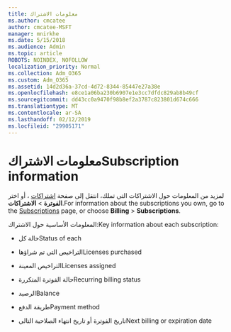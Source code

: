 ```yaml
---
title: معلومات الاشتراك
ms.author: cmcatee
author: cmcatee-MSFT
manager: mnirkhe
ms.date: 5/15/2018
ms.audience: Admin
ms.topic: article
ROBOTS: NOINDEX, NOFOLLOW
localization_priority: Normal
ms.collection: Adm_O365
ms.custom: Adm_O365
ms.assetid: 14d2d36a-37cd-4d72-8344-85447e27a38e
ms.openlocfilehash: e8ce1a06ba230b6907e1e3cc7dfdc829ab8b49cf
ms.sourcegitcommit: dd43cc0a9470f98b8ef2a3787c823801d674c666
ms.translationtype: MT
ms.contentlocale: ar-SA
ms.lasthandoff: 02/12/2019
ms.locfileid: "29905171"
---
```

# <a name="subscription-information"></a><span data-ttu-id="7a7fc-102">معلومات الاشتراك</span><span class="sxs-lookup"><span data-stu-id="7a7fc-102">Subscription information</span></span>

<span data-ttu-id="7a7fc-103">لمزيد من المعلومات حول الاشتراكات التي تملك، انتقل إلى صفحة [اشتراكات](https://go.microsoft.com/fwlink/p/?linkid=842054) ، أو اختر **الفوترة** \> **الاشتراكات**.</span><span class="sxs-lookup"><span data-stu-id="7a7fc-103">For information about the subscriptions you own, go to the [Subscriptions](https://go.microsoft.com/fwlink/p/?linkid=842054) page, or choose **Billing** \> **Subscriptions**.</span></span>
  
<span data-ttu-id="7a7fc-104">المعلومات الأساسية حول الاشتراك:</span><span class="sxs-lookup"><span data-stu-id="7a7fc-104">Key information about each subscription:</span></span>
  
- <span data-ttu-id="7a7fc-105">حالة كل</span><span class="sxs-lookup"><span data-stu-id="7a7fc-105">Status of each</span></span>
    
- <span data-ttu-id="7a7fc-106">التراخيص التي تم شراؤها</span><span class="sxs-lookup"><span data-stu-id="7a7fc-106">Licenses purchased</span></span>
    
- <span data-ttu-id="7a7fc-107">التراخيص المعينة</span><span class="sxs-lookup"><span data-stu-id="7a7fc-107">Licenses assigned</span></span>
    
- <span data-ttu-id="7a7fc-108">حالة الفوترة المتكررة</span><span class="sxs-lookup"><span data-stu-id="7a7fc-108">Recurring billing status</span></span>
    
- <span data-ttu-id="7a7fc-109">الرصيد</span><span class="sxs-lookup"><span data-stu-id="7a7fc-109">Balance</span></span>
    
- <span data-ttu-id="7a7fc-110">طريقة الدفع</span><span class="sxs-lookup"><span data-stu-id="7a7fc-110">Payment method</span></span>
    
- <span data-ttu-id="7a7fc-111">تاريخ الفوترة أو تاريخ انتهاء الصلاحية التالي</span><span class="sxs-lookup"><span data-stu-id="7a7fc-111">Next billing or expiration date</span></span>
    

